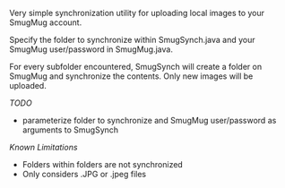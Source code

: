 Very simple synchronization utility for uploading local images to your SmugMug account.

Specify the folder to synchronize within SmugSynch.java and your SmugMug user/password in SmugMug.java.

For every subfolder encountered, SmugSynch will create a folder on SmugMug and synchronize the contents.  Only new images will be uploaded.

*TODO*

* parameterize folder to synchronize and SmugMug user/password as arguments to SmugSynch

*Known Limitations*

* Folders within folders are not synchronized
* Only considers .JPG or .jpeg files

